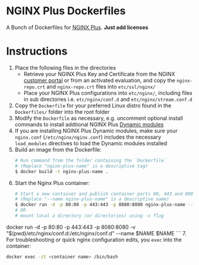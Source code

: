 # NGINX Plus Dockerfiles

A Bunch of Dockerfiles for [NGINX Plus](https://www.nginx.com/products/nginx/).
**Just add licenses**

# Instructions
 1. Place the following files in the directories
    * Retrieve your NGINX Plus Key and Certificate from the NGINX [customer portal](https://cs.nginx.com/) or from an activated evaluation, and copy the `nginx-repo.crt` and `nginx-repo.crt` files into `etc/ssl/nginx/`
    * Place your NGINX Plus configurations into `etc/nginx/`, including files in sub directories i.e. `etc/nginx/conf.d` and `etc/nginx/stream.conf.d`
 2. Copy the `Dockerfile` for your preferred Linux distro found in the `Dockerfiles/` folder   into the root folder
 3. Modify the `Dockerfile` as necessary, e.g. uncomment optional install commands to install addtional NGINX Plus [Dynamic modules](https://docs.nginx.com/nginx/admin-guide/dynamic-modules/dynamic-modules/)
 4. If you are installing NGINX Plus Dynamic modules, make sure your `nginx.conf` (`/etc/nginx/nginx.conf`) includes the necessary `load_modules` directives to load the Dynamic modules installed
 5. Build an image from the Dockerfile:
    ```bash
    # Run command from the folder containing the `Dockerfile`
    # (Replace "nginx-plus-name" is a descriptive tag)
    $ docker build -t nginx-plus-name .
    ```
 6. Start the Nginx Plus container:
    ```bash
    # Start a new container and publish container ports 80, 443 and 8080 to the docker host
    # (Replace "--name nginx-plus-name" is a descriptive name)
    $ docker run -d -p 80:80 -p 443:443 -p 8080:8080 nginx-plus-name --name nginx-plus-name
    # OR
    # mount local a directory (or directories) using -v flag
   docker run -d -p 80:80 -p 443:443 -p 8080:8080 -v "$(pwd)/etc/nginx/conf.d:/etc/nginx/conf.d" --name $NAME $NAME
    ```
 7. For troubleshooting or quick nginx configuration edits, you `exec` into the container:
   ```bash
   docker exec -it <container name> /bin/bash
   ```